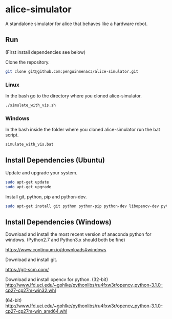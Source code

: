 # alice-simulator
A standalone simulator for alice that behaves like a hardware robot.

## Run

(First install dependencies see below)

Clone the repository.
```bash
git clone git@github.com:penguinmenac3/alice-simulator.git
```

### Linux
In the bash go to the directory where you cloned alice-simulator.
```bash
./simulate_with_vis.sh
```

### Windows

In the bash inside the folder where you cloned alice-simulator run the bat script.
```bash
simulate_with_vis.bat
```

## Install Dependencies (Ubuntu)

Update and upgrade your system.

```bash
sudo apt-get update
sudo apt-get upgrade
```

Install git, python, pip and python-dev.

```bash
sudo apt-get install git python python-pip python-dev libopencv-dev python-opencv
```

## Install Dependencies (Windows)

Download and install the most recent version of anaconda python for windows. (Python2.7 and Python3.x should both be fine)

https://www.continuum.io/downloads#windows

Download and install git.

https://git-scm.com/

Download and install opencv for python.
(32-bit)
http://www.lfd.uci.edu/~gohlke/pythonlibs/ru4fxw3r/opencv_python-3.1.0-cp27-cp27m-win32.whl

(64-bit)
http://www.lfd.uci.edu/~gohlke/pythonlibs/ru4fxw3r/opencv_python-3.1.0-cp27-cp27m-win_amd64.whl
